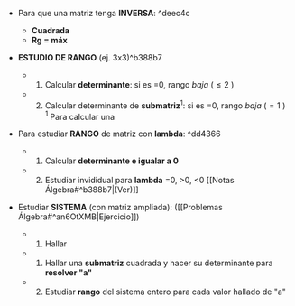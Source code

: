 
- Para que una matriz tenga **INVERSA**: ^deec4c
	-  **Cuadrada**
	-  **Rg = máx**

- **ESTUDIO DE RANGO**  (ej. 3x3)^b388b7
	- 1) Calcular **determinante**: si es =0, rango _baja_ ($\leq 2$ )
	- 2) Calcular determinante de **submatriz**$^1$: si es =0, rango _baja_ ($= 1$ )
	$^1$ Para calcular una 

- Para estudiar **RANGO** de matriz con **lambda**: ^dd4366
	- 1) Calcular **determinante e igualar a 0**
	- 2) Estudiar invididual para **lambda** =0, >0, <0 [[Notas Álgebra#^b388b7|(Ver)]]
	
- Estudiar **SISTEMA** (con matriz ampliada): ([[Problemas Álgebra#^an6OtXMB|Ejercicio]])
	- 1) Hallar 
	- 1) Hallar una **submatriz** cuadrada y hacer su determinante para **resolver "a"**
	- 2) Estudiar **rango** del sistema entero para cada valor hallado de "a"